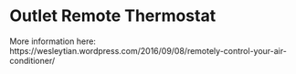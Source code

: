 # Outlet Remote Thermostat
<p> More information here: https://wesleytian.wordpress.com/2016/09/08/remotely-control-your-air-conditioner/ </p>
